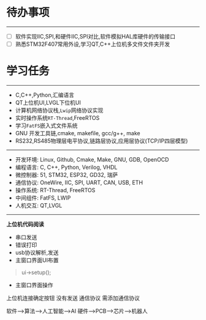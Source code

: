 # 待办事项
---
- [ ] 软件实现IIC,SPI,和硬件IIC,SPI对比,软件模拟HAL库硬件的传输接口
- [ ] 熟悉STM32F407常用外设,学习QT,C++上位机多文件文件夹开发 

# 学习任务
---
- C,C++,Python,汇编语言
- QT上位机UI,LVGL下位机UI
- 计算机网络协议栈,`Lwip`网络协议实现
- 实时操作系统`RT-Thread`,FreeRTOS
- 学习`FatFS`嵌入式文件系统
- GNU 开发工具链,cmake, makefile, gcc/g++, make
- RS232,RS485物理层电平协议,链路层协议,应用层协议(TCP/IP四层模型)

---
- 开发环境: Linux, Github, Cmake, Make, GNU, GDB, OpenOCD
- 编程语言: C, C++, Python, Verilog, VHDL
- 微控制器: 51, STM32, ESP32, GD32, 瑞萨
- 通信协议: OneWire, IIC, SPI, UART, CAN, USB, ETH
- 操作系统: RT-Thread, FreeRTOS
- 中间组件: FatFS, LWIP
- 人机交互: QT,LVGL

---
**上位机代码阅读**
- 串口发送
- 错误打印
- usb协议解析,发送
- 主窗口界面UI布置
> ui->setup();
- 主窗口界面操作




上位机连接确定按钮 没有发送 通信协议 
需添加通信协议

软件-->算法-->人工智能-->AI
硬件-->PCB-->芯片-->机器人